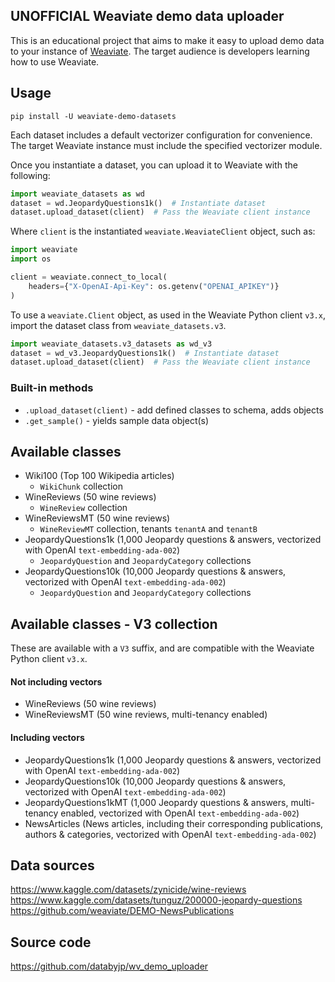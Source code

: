 ## UNOFFICIAL Weaviate demo data uploader

This is an educational project that aims to make it easy to upload demo data to your instance of [Weaviate](https://weaviate.io). The target audience is developers learning how to use Weaviate.

## Usage

```shell
pip install -U weaviate-demo-datasets
```

Each dataset includes a default vectorizer configuration for convenience.
The target Weaviate instance must include the specified vectorizer module.

Once you instantiate a dataset, you can upload it to Weaviate with the following:

```python
import weaviate_datasets as wd
dataset = wd.JeopardyQuestions1k()  # Instantiate dataset
dataset.upload_dataset(client)  # Pass the Weaviate client instance
```

Where `client` is the instantiated `weaviate.WeaviateClient` object, such as:

```python
import weaviate
import os

client = weaviate.connect_to_local(
    headers={"X-OpenAI-Api-Key": os.getenv("OPENAI_APIKEY")}
)
```

To use a `weaviate.Client` object, as used in the Weaviate Python client `v3.x`, import the dataset class from `weaviate_datasets.v3`.

```python
import weaviate_datasets.v3_datasets as wd_v3
dataset = wd_v3.JeopardyQuestions1k()  # Instantiate dataset
dataset.upload_dataset(client)  # Pass the Weaviate client instance
```

### Built-in methods
- `.upload_dataset(client)` - add defined classes to schema, adds objects
- `.get_sample()` - yields sample data object(s)

## Available classes

- Wiki100 (Top 100 Wikipedia articles)
  - `WikiChunk` collection
- WineReviews (50 wine reviews)
  - `WineReview` collection
- WineReviewsMT (50 wine reviews)
  - `WineReviewMT` collection, tenants `tenantA` and `tenantB`
- JeopardyQuestions1k (1,000 Jeopardy questions & answers, vectorized with OpenAI `text-embedding-ada-002`)
  - `JeopardyQuestion` and `JeopardyCategory` collections
- JeopardyQuestions10k (10,000 Jeopardy questions & answers, vectorized with OpenAI `text-embedding-ada-002`)
  - `JeopardyQuestion` and `JeopardyCategory` collections

## Available classes - V3 collection

These are available with a `V3` suffix, and are compatible with the Weaviate Python client `v3.x`.

#### Not including vectors
- WineReviews (50 wine reviews)
- WineReviewsMT (50 wine reviews, multi-tenancy enabled)

#### Including vectors
- JeopardyQuestions1k (1,000 Jeopardy questions & answers, vectorized with OpenAI `text-embedding-ada-002`)
- JeopardyQuestions10k (10,000 Jeopardy questions & answers, vectorized with OpenAI `text-embedding-ada-002`)
- JeopardyQuestions1kMT (1,000 Jeopardy questions & answers, multi-tenancy enabled, vectorized with OpenAI `text-embedding-ada-002`)
- NewsArticles (News articles, including their corresponding publications, authors & categories, vectorized with OpenAI `text-embedding-ada-002`)

## Data sources

https://www.kaggle.com/datasets/zynicide/wine-reviews
https://www.kaggle.com/datasets/tunguz/200000-jeopardy-questions
https://github.com/weaviate/DEMO-NewsPublications

## Source code

https://github.com/databyjp/wv_demo_uploader
